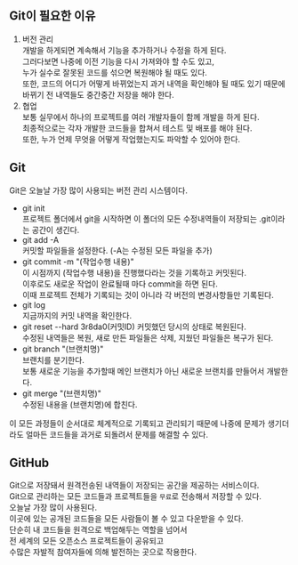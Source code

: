 ## Git이 필요한 이유
1. 버전 관리   
개발을 하게되면 계속해서 기능을 추가하거나 수정을 하게 된다.   
그러다보면 나중에 이전 기능을 다시 가져와야 할 수도 있고,    
누가 실수로 잘못된 코드를 섞으면 복원해야 될 때도 있다.   
또한, 코드의 어디가 어떻게 바뀌었는지 과거 내역을 확인해야 될 때도 있기 때문에   
바뀌기 전 내역들도 중간중간 저장을 해야 한다.   
2. 협업   
보통 실무에서 하나의 프로젝트를 여러 개발자들이 함께 개발을 하게 된다.   
최종적으로는 각자 개발한 코드들을 합쳐서 테스트 및 배포를 해야 된다.   
또한, 누가 언제 무엇을 어떻게 작업했는지도 파악할 수 있어야 한다.

## Git
Git은 오늘날 가장 많이 사용되는 버전 관리 시스템이다.   
* git init   
프로젝트 폴더에서 git을 시작하면 이 폴더의 모든 수정내역들이 저장되는 .git이라는 공간이 생긴다.
* git add -A   
커밋할 파일들을 설정한다. (-A는 수정된 모든 파일을 추가)
* git commit -m "(작업수행 내용)"   
이 시점까지 (작업수행 내용)을 진행했다라는 것을 기록하고 커밋된다.   
이후로도 새로운 작업이 완료될때 마다 commit을 하면 된다.   
이때 프로젝트 전체가 기록되는 것이 아니라 각 버전의 변경사항들만 기록된다.   
* git log   
지금까지의 커밋 내역을 확인한다.
* git reset --hard 3r8da0(커밋ID)
커밋했던 당시의 상태로 복원된다.   
수정된 내역들은 복원, 새로 만든 파일들은 삭제, 지웠던 파일들은 복구가 된다.
* git branch "(브랜치명)"   
브랜치를 분기한다.   
보통 새로운 기능을 추가할때 메인 브랜치가 아닌 새로운 브랜치를 만들어서 개발한다.   
* git merge "(브랜치명)"   
수정된 내용을 (브랜치명)에 합친다.   

이 모든 과정들이 순서대로 체계적으로 기록되고 관리되기 때문에 나중에 문제가 생기더라도 얼마든 코드들을 과거로 되돌려서 문제를 해결할 수 있다.   

## GitHub
Git으로 저장돼서 원격전송된 내역들이 저장되는 공간을 제공하는 서비스이다.   
Git으로 관리하는 모든 코드들과 프로젝트들을 ```무료```로 전송해서 저장할 수 있다.   
오늘날 가장 많이 사용된다.   
이곳에 있는 공개된 코드들을 모든 사람들이 볼 수 있고 다운받을 수 있다.   
단순히 내 코드들을 원격으로 백업해두는 역할을 넘어서    
전 세계의 모든 오픈소스 프로젝트들이 공유되고   
수많은 자발적 참여자들에 의해 발전하는 곳으로 작용한다.   
